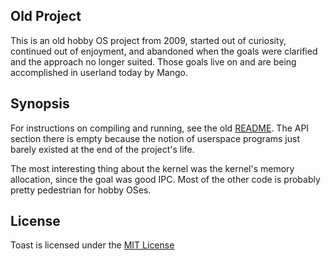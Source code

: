 ## Old Project

This is an old hobby OS project from 2009, started out of curiosity,
continued out of enjoyment, and abandoned when the goals were
clarified and the approach no longer suited.  Those goals live on and
are being accomplished in userland today by Mango.

## Synopsis

For instructions on compiling and running, see the old
[README](README).  The API section there is empty because the notion
of userspace programs just barely existed at the end of the project's
life.

The most interesting thing about the kernel was the kernel's memory
allocation, since the goal was good IPC.  Most of the other code is
probably pretty pedestrian for hobby OSes.

## License

Toast is licensed under the [MIT License](http://opensource.org/licenses/MIT)
